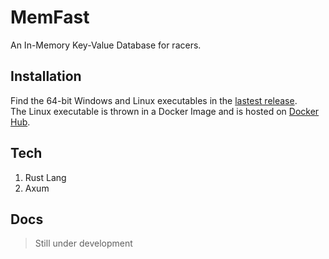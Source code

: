 # MemFast
An In-Memory Key-Value Database for racers.

## Installation
Find the 64-bit Windows and Linux executables in the [lastest release](https://github.com/ExpressGradient/memfast/releases).  
The Linux executable is thrown in a Docker Image and is hosted on [Docker Hub](https://hub.docker.com/r/expressgradient/memfast).

## Tech
1. Rust Lang
2. Axum

## Docs
> Still under development
